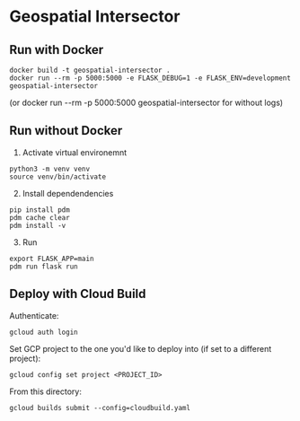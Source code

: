 # Geospatial Intersector

## Run with Docker 

```
docker build -t geospatial-intersector .
docker run --rm -p 5000:5000 -e FLASK_DEBUG=1 -e FLASK_ENV=development geospatial-intersector
```
(or docker run --rm -p 5000:5000 geospatial-intersector for without logs)

## Run without Docker

1. Activate virtual environemnt
```
python3 -m venv venv
source venv/bin/activate
```

2. Install dependendencies
```
pip install pdm
pdm cache clear
pdm install -v
```

3. Run 
```
export FLASK_APP=main
pdm run flask run
```

## Deploy with Cloud Build


Authenticate:
```
gcloud auth login
```
Set GCP project to the one you'd like to deploy into (if set to a different project):
```
gcloud config set project <PROJECT_ID>
```
From this directory:
```
gcloud builds submit --config=cloudbuild.yaml
```
